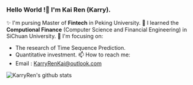 ### Hello World !👋 I'm Kai Ren (Karry).

✨ I'm pursing Master of **Fintech** in Peking University.
🌱 I learned the **Computional Finance** (Computer Science and Financial Engineering) in SiChuan University.
🔭 I'm focusing on:
  - The research of Time Sequence Prediction.
  - Quantitative investment.
📫 How to reach me:
  - Email : KarryRenKai@outlook.com
 
<img align="center" src="https://github-readme-stats.vercel.app/api?username=KarryRen&show_icons=true&count_private=true" alt="KarryRen's github stats" />
